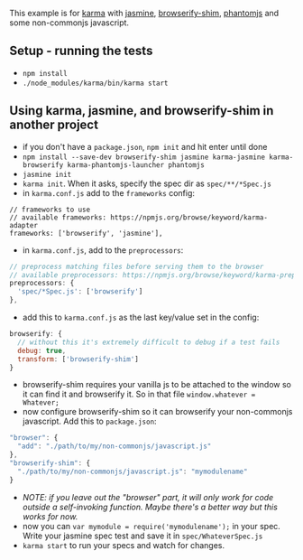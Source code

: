 This example is for [karma](http://karma-runner.github.io/) with
[jasmine](http://jasmine.github.io/),
[browserify-shim](https://github.com/thlorenz/browserify-shim),
[phantomjs](http://phantomjs.org/) and some non-commonjs javascript.

## Setup - running the tests
* `npm install`
* `./node_modules/karma/bin/karma start`

## Using karma, jasmine, and browserify-shim in another project
* if you don't have a `package.json`, `npm init` and hit enter until done
* `npm install --save-dev browserify-shim jasmine karma-jasmine karma-browserify karma-phantomjs-launcher phantomjs`
* `jasmine init`
* `karma init`. When it asks, specify the spec dir as `spec/**/*Spec.js`
* in `karma.conf.js` add to the `frameworks` config:

```
// frameworks to use
// available frameworks: https://npmjs.org/browse/keyword/karma-adapter
frameworks: ['browserify', 'jasmine'],
```

* in `karma.conf.js`, add to the `preprocessors`:

```javascript
// preprocess matching files before serving them to the browser
// available preprocessors: https://npmjs.org/browse/keyword/karma-preprocessor
preprocessors: {
  'spec/*Spec.js': ['browserify']
},
```

* add this to `karma.conf.js` as the last key/value set in the config:

```javascript
browserify: {
  // without this it's extremely difficult to debug if a test fails
  debug: true,
  transform: ['browserify-shim']
}
```

* browserify-shim requires your vanilla js to be attached to the window so it
  can find it and browserify it. So in that file `window.whatever = Whatever;`
* now configure browserify-shim so it can browserify your non-commonjs
  javascript. Add this to `package.json`:

```javascript
"browser": {
  "add": "./path/to/my/non-commonjs/javascript.js"
},
"browserify-shim": {
  "./path/to/my/non-commonjs/javascript.js": "mymodulename"
}
```

* *NOTE: if you leave out the "browser" part, it will only work for code outside
a self-invoking function. Maybe there's a better way but this works for now.*
* now you can `var mymodule = require('mymodulename');` in your spec. Write your jasmine spec test and save it in `spec/WhateverSpec.js`
* `karma start` to run your specs and watch for changes.
